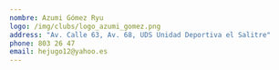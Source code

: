 ```yaml
---
nombre: Azumi Gómez Ryu
logo: /img/clubs/logo_azumi_gomez.png
address: "Av. Calle 63, Av. 68, UDS Unidad Deportiva el Salitre"
phone: 803 26 47
email: hejugo12@yahoo.es
---
```



